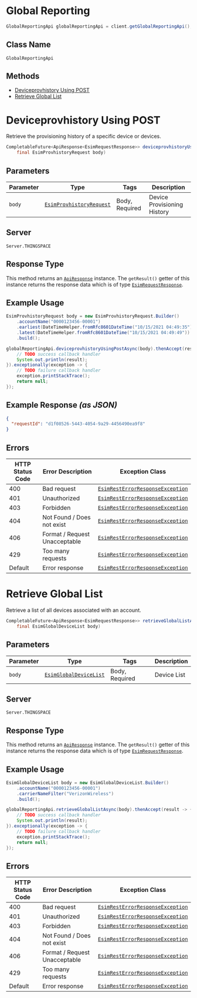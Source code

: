# Global Reporting

```java
GlobalReportingApi globalReportingApi = client.getGlobalReportingApi();
```

## Class Name

`GlobalReportingApi`

## Methods

* [Deviceprovhistory Using POST](../../doc/controllers/global-reporting.md#deviceprovhistory-using-post)
* [Retrieve Global List](../../doc/controllers/global-reporting.md#retrieve-global-list)


# Deviceprovhistory Using POST

Retrieve the provisioning history of a specific device or devices.

```java
CompletableFuture<ApiResponse<EsimRequestResponse>> deviceprovhistoryUsingPostAsync(
    final EsimProvhistoryRequest body)
```

## Parameters

| Parameter | Type | Tags | Description |
|  --- | --- | --- | --- |
| `body` | [`EsimProvhistoryRequest`](../../doc/models/esim-provhistory-request.md) | Body, Required | Device Provisioning History |

## Server

`Server.THINGSPACE`

## Response Type

This method returns an [`ApiResponse`](../../doc/api-response.md) instance. The `getResult()` getter of this instance returns the response data which is of type [`EsimRequestResponse`](../../doc/models/esim-request-response.md).

## Example Usage

```java
EsimProvhistoryRequest body = new EsimProvhistoryRequest.Builder()
    .accountName("0000123456-00001")
    .earliest(DateTimeHelper.fromRfc8601DateTime("10/15/2021 04:49:35"))
    .latest(DateTimeHelper.fromRfc8601DateTime("10/15/2021 04:49:49"))
    .build();

globalReportingApi.deviceprovhistoryUsingPostAsync(body).thenAccept(result -> {
    // TODO success callback handler
    System.out.println(result);
}).exceptionally(exception -> {
    // TODO failure callback handler
    exception.printStackTrace();
    return null;
});
```

## Example Response *(as JSON)*

```json
{
  "requestId": "d1f08526-5443-4054-9a29-4456490ea9f8"
}
```

## Errors

| HTTP Status Code | Error Description | Exception Class |
|  --- | --- | --- |
| 400 | Bad request | [`EsimRestErrorResponseException`](../../doc/models/esim-rest-error-response-exception.md) |
| 401 | Unauthorized | [`EsimRestErrorResponseException`](../../doc/models/esim-rest-error-response-exception.md) |
| 403 | Forbidden | [`EsimRestErrorResponseException`](../../doc/models/esim-rest-error-response-exception.md) |
| 404 | Not Found / Does not exist | [`EsimRestErrorResponseException`](../../doc/models/esim-rest-error-response-exception.md) |
| 406 | Format / Request Unacceptable | [`EsimRestErrorResponseException`](../../doc/models/esim-rest-error-response-exception.md) |
| 429 | Too many requests | [`EsimRestErrorResponseException`](../../doc/models/esim-rest-error-response-exception.md) |
| Default | Error response | [`EsimRestErrorResponseException`](../../doc/models/esim-rest-error-response-exception.md) |


# Retrieve Global List

Retrieve a list of all devices associated with an account.

```java
CompletableFuture<ApiResponse<EsimRequestResponse>> retrieveGlobalListAsync(
    final EsimGlobalDeviceList body)
```

## Parameters

| Parameter | Type | Tags | Description |
|  --- | --- | --- | --- |
| `body` | [`EsimGlobalDeviceList`](../../doc/models/esim-global-device-list.md) | Body, Required | Device List |

## Server

`Server.THINGSPACE`

## Response Type

This method returns an [`ApiResponse`](../../doc/api-response.md) instance. The `getResult()` getter of this instance returns the response data which is of type [`EsimRequestResponse`](../../doc/models/esim-request-response.md).

## Example Usage

```java
EsimGlobalDeviceList body = new EsimGlobalDeviceList.Builder()
    .accountName("0000123456-00001")
    .carrierNameFilter("VerizonWireless")
    .build();

globalReportingApi.retrieveGlobalListAsync(body).thenAccept(result -> {
    // TODO success callback handler
    System.out.println(result);
}).exceptionally(exception -> {
    // TODO failure callback handler
    exception.printStackTrace();
    return null;
});
```

## Errors

| HTTP Status Code | Error Description | Exception Class |
|  --- | --- | --- |
| 400 | Bad request | [`EsimRestErrorResponseException`](../../doc/models/esim-rest-error-response-exception.md) |
| 401 | Unauthorized | [`EsimRestErrorResponseException`](../../doc/models/esim-rest-error-response-exception.md) |
| 403 | Forbidden | [`EsimRestErrorResponseException`](../../doc/models/esim-rest-error-response-exception.md) |
| 404 | Not Found / Does not exist | [`EsimRestErrorResponseException`](../../doc/models/esim-rest-error-response-exception.md) |
| 406 | Format / Request Unacceptable | [`EsimRestErrorResponseException`](../../doc/models/esim-rest-error-response-exception.md) |
| 429 | Too many requests | [`EsimRestErrorResponseException`](../../doc/models/esim-rest-error-response-exception.md) |
| Default | Error response | [`EsimRestErrorResponseException`](../../doc/models/esim-rest-error-response-exception.md) |

